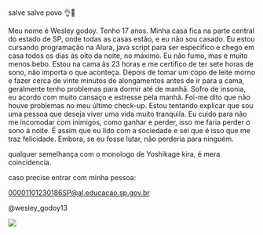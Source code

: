 salve salve povo 👌🤡

⁠Meu nome é Wesley godoy. Tenho 17 anos. Minha casa fica na parte central do estado de SP, onde todas as casas estão, e eu não sou casado. Eu estou cursando programação na Alura, java script para ser especifico e chego em casa todos os dias às oito da noite, no máximo. Eu não fumo, mas e muito menos bebo. Estou na cama às 23 horas e me certifico de ter sete horas de sono, não importa o que aconteça. Depois de tomar um copo de leite morno e fazer cerca de vinte minutos de alongamentos antes de ir para a cama, geralmente tenho problemas para dormir até de manhã. Sofro de insonia, eu acordo com muito cansaço e estresse pela manhã. Foi-me dito que não houve problemas no meu último check-up. Estou tentando explicar que sou uma pessoa que deseja viver uma vida muito tranquila. Eu cuido para não me incomodar com inimigos, como ganhar e perder, isso me faria perder o sono à noite. É assim que eu lido com a sociedade e sei que é isso que me traz felicidade. Embora, se eu fosse lutar, não perderia para ninguém.

qualquer semelhança com o monologo de Yoshikage kira, é mera coincidencia.

caso precise entrar com minha pessoa:

00001101230186SP@al.educacao.sp.gov.br

@wesley_godoy13



![](https://media1.tenor.com/m/CZw1NnCEC4oAAAAd/yoshikage-kira-evil-smile.gif)
